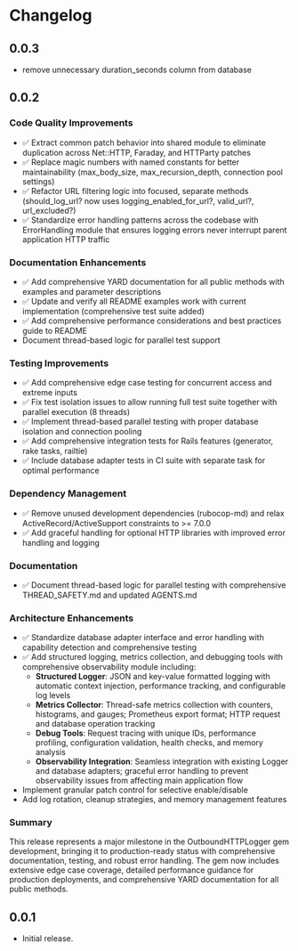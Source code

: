 # Changelog

## 0.0.3

- remove unnecessary duration_seconds column from database

## 0.0.2

### Code Quality Improvements
- ✅ Extract common patch behavior into shared module to eliminate duplication across Net::HTTP, Faraday, and HTTParty patches
- ✅ Replace magic numbers with named constants for better maintainability (max_body_size, max_recursion_depth, connection pool settings)
- ✅ Refactor URL filtering logic into focused, separate methods (should_log_url? now uses logging_enabled_for_url?, valid_url?, url_excluded?)
- ✅ Standardize error handling patterns across the codebase with ErrorHandling module that ensures logging errors never interrupt parent application HTTP traffic

### Documentation Enhancements
- ✅ Add comprehensive YARD documentation for all public methods with examples and parameter descriptions
- ✅ Update and verify all README examples work with current implementation (comprehensive test suite added)
- ✅ Add comprehensive performance considerations and best practices guide to README
- Document thread-based logic for parallel test support

### Testing Improvements
- ✅ Add comprehensive edge case testing for concurrent access and extreme inputs
- ✅ Fix test isolation issues to allow running full test suite together with parallel execution (8 threads)
- ✅ Implement thread-based parallel testing with proper database isolation and connection pooling
- ✅ Add comprehensive integration tests for Rails features (generator, rake tasks, railtie)
- ✅ Include database adapter tests in CI suite with separate task for optimal performance

### Dependency Management
- ✅ Remove unused development dependencies (rubocop-md) and relax ActiveRecord/ActiveSupport constraints to >= 7.0.0
- ✅ Add graceful handling for optional HTTP libraries with improved error handling and logging

### Documentation
- ✅ Document thread-based logic for parallel testing with comprehensive THREAD_SAFETY.md and updated AGENTS.md

### Architecture Enhancements
- ✅ Standardize database adapter interface and error handling with capability detection and comprehensive testing
- ✅ Add structured logging, metrics collection, and debugging tools with comprehensive observability module including:
  - **Structured Logger**: JSON and key-value formatted logging with automatic context injection, performance tracking, and configurable log levels
  - **Metrics Collector**: Thread-safe metrics collection with counters, histograms, and gauges; Prometheus export format; HTTP request and database operation tracking
  - **Debug Tools**: Request tracing with unique IDs, performance profiling, configuration validation, health checks, and memory analysis
  - **Observability Integration**: Seamless integration with existing Logger and database adapters; graceful error handling to prevent observability issues from affecting main application flow
- Implement granular patch control for selective enable/disable
- Add log rotation, cleanup strategies, and memory management features

### Summary
This release represents a major milestone in the OutboundHTTPLogger gem development, bringing it to production-ready status with comprehensive documentation, testing, and robust error handling. The gem now includes extensive edge case coverage, detailed performance guidance for production deployments, and comprehensive YARD documentation for all public methods.

## 0.0.1

* Initial release.
